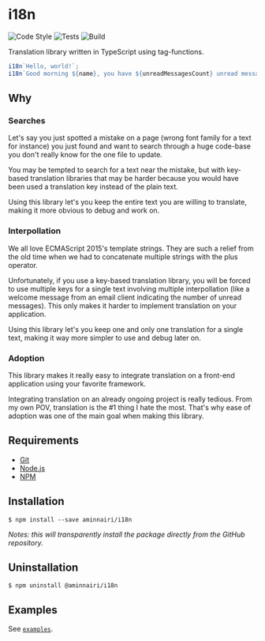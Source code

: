 # i18n

![Code Style](https://github.com/aminnairi/i18n/workflows/Code%20Style/badge.svg?branch=next) ![Tests](https://github.com/aminnairi/i18n/workflows/Tests/badge.svg?branch=next) ![Build](https://github.com/aminnairi/i18n/workflows/Build/badge.svg?branch=next)

Translation library written in TypeScript using tag-functions.

```javascript
i18n`Hello, world!`;
i18n`Good morning ${name}, you have ${unreadMessagesCount} unread messages.`;
```

## Why

### Searches

Let's say you just spotted a mistake on a page (wrong font family for a text for instance) you just found and want to search through a huge code-base you don't really know for the one file to update.

You may be tempted to search for a text near the mistake, but with key-based translation libraries that may be harder because you would have been used a translation key instead of the plain text.

Using this library let's you keep the entire text you are willing to translate, making it more obvious to debug and work on.

### Interpollation

We all love ECMAScript 2015's template strings. They are such a relief from the old time when we had to concatenate multiple strings with the plus operator.

Unfortunately, if you use a key-based translation library, you will be forced to use multiple keys for a single text involving multiple interpollation (like a welcome message from an email client indicating the number of unread messages). This only makes it harder to implement translation on your application.

Using this library let's you keep one and only one translation for a single text, making it way more simpler to use and debug later on. 

### Adoption

This library makes it really easy to integrate translation on a front-end application using your favorite framework.

Integrating translation on an already ongoing project is really tedious. From my own POV, translation is the #1 thing I hate the most. That's why ease of adoption was one of the main goal when making this library.

## Requirements

- [Git](https://git-scm.com/)
- [Node.js](https://nodejs.org/en/)
- [NPM](https://www.npmjs.com/)

## Installation

```console
$ npm install --save aminnairi/i18n
```

*Notes: this will transparently install the package directly from the GitHub repository.*

## Uninstallation

```console
$ npm uninstall @aminnairi/i18n
```

## Examples

See [`examples`](./examples).
